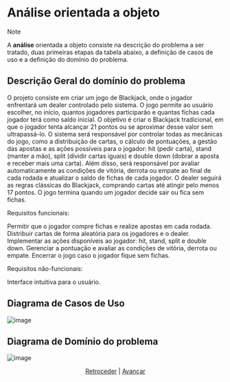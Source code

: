 # Análise orientada a objeto
> [!NOTE]
> A **análise** orientada a objeto consiste na descrição do problema a ser tratado, duas primeiras etapas da tabela abaixo, a definição de casos de uso e a definição do domínio do problema.

## Descrição Geral do domínio do problema

O projeto consiste em criar um jogo de Blackjack, onde o jogador enfrentará um dealer controlado pelo sistema. O jogo permite ao usuário escolher, no início, quantos jogadores participarão e quantas fichas cada jogador terá como saldo inicial. O objetivo é criar o Blackjack tradicional, em que o jogador tenta alcançar 21 pontos ou se aproximar desse valor sem ultrapassá-lo.
O sistema será responsável por controlar todas as mecânicas do jogo, como a distribuição de cartas, o cálculo de pontuações, a gestão das apostas e as ações possíveis para o jogador: hit (pedir carta), stand (manter a mão), split (dividir cartas iguais) e double down (dobrar a aposta e receber mais uma carta). Além disso, será responsável por avaliar automaticamente as condições de vitória, derrota ou empate ao final de cada rodada e atualizar o saldo de fichas de cada jogador.
O dealer seguirá as regras clássicas do Blackjack, comprando cartas até atingir pelo menos 17 pontos. O jogo termina quando um jogador decide sair ou fica sem fichas.

Requisitos funcionais:

Permitir que o jogador compre fichas e realize apostas em cada rodada.
Distribuir cartas de forma aleatória para os jogadores e o dealer.
Implementar as ações disponíveis ao jogador: hit, stand, split e double down.
Gerenciar a pontuação e avaliar as condições de vitória, derrota ou empate.
Encerrar o jogo caso o jogador fique sem fichas.

Requisitos não-funcionais:

Interface intuitiva para o usuário.

## Diagrama de Casos de Uso

![image](https://github.com/user-attachments/assets/23de7054-485f-4a63-af80-e9ac3bf206df)


 
## Diagrama de Domínio do problema

![image](https://github.com/user-attachments/assets/d7c048c3-24fa-4ce7-b9fc-75a0fefba524)




<div align="center">

[Retroceder](README.md) | [Avançar](projeto.md)

</div>
